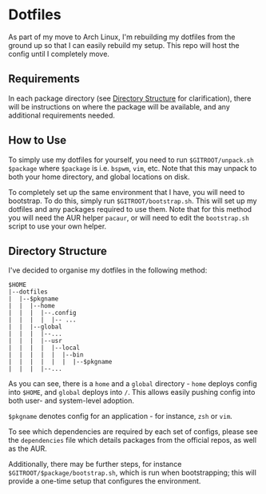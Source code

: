 # Dotfiles

As part of my move to Arch Linux, I'm rebuilding my dotfiles from the ground up so that I can easily rebuild my setup. This repo will host the config until I completely move.

## Requirements

In each package directory (see [Directory Structure](#directory-structure) for clarification), there will be instructions on where the package will be available, and any additional requirements needed.

## How to Use

To simply use my dotfiles for yourself, you need to run `$GITROOT/unpack.sh $package` where `$package` is i.e. `bspwm`, `vim`, etc. Note that this may unpack to both your home directory, and global locations on disk.

To completely set up the same environment that I have, you will need to bootstrap. To do this, simply run `$GITROOT/bootstrap.sh`. This will set up my dotfiles and any packages required to use them. Note that for this method you will need the AUR helper `pacaur`, or will need to edit the `bootstrap.sh` script to use your own helper.

## Directory Structure

I've decided to organise my dotfiles in the following method:

```
$HOME
|--dotfiles
|  |--$pkgname
|  |  |--home
|  |  |  |--.config
|  |  |  |  |-- ...
|  |  |--global
|  |  |  |--...
|  |  |  |--usr
|  |  |  |  |--local
|  |  |  |  |  |--bin
|  |  |  |  |  |  |--$pkgname
|  |  |  |--...
```

As you can see, there is a `home` and a `global` directory - `home` deploys config into `$HOME`, and `global` deploys into `/`. This allows easily pushing config into both user- and system-level adoption.

`$pkgname` denotes config for an application - for instance, `zsh` or `vim`.

To see which dependencies are required by each set of configs, please see the `dependencies` file which details packages from the official repos, as well as the AUR.

Additionally, there may be further steps, for instance `$GITROOT/$package/bootstrap.sh`, which is run when bootstrapping; this will provide a one-time setup that configures the environment.
